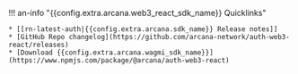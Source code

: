 !!! an-info "{{config.extra.arcana.web3_react_sdk_name}} Quicklinks"

    * [[rn-latest-auth|{{config.extra.arcana.sdk_name}} Release notes]]
    * [GitHub Repo changelog](https://github.com/arcana-network/auth-web3-react/releases)
    * [Download {{config.extra.arcana.wagmi_sdk_name}}](https://www.npmjs.com/package/@arcana/auth-web3-react)
